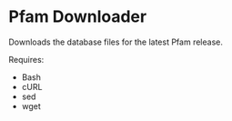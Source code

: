 # Pfam Downloader

Downloads the database files for the latest Pfam release.

Requires:

- Bash
- cURL
- sed
- wget
